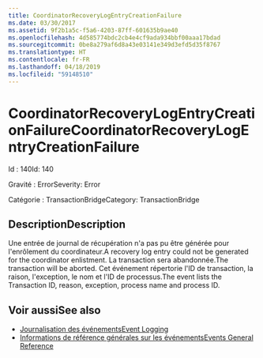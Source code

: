 ```yaml
---
title: CoordinatorRecoveryLogEntryCreationFailure
ms.date: 03/30/2017
ms.assetid: 9f2b1a5c-f5a6-4203-87ff-601635b9ae40
ms.openlocfilehash: 4d585774bdc2cb4e4cf9ada934bbf00aaa17bdad
ms.sourcegitcommit: 0be8a279af6d8a43e03141e349d3efd5d35f8767
ms.translationtype: HT
ms.contentlocale: fr-FR
ms.lasthandoff: 04/18/2019
ms.locfileid: "59148510"
---
```

# <a name="coordinatorrecoverylogentrycreationfailure"></a><span data-ttu-id="2efdf-102">CoordinatorRecoveryLogEntryCreationFailure</span><span class="sxs-lookup"><span data-stu-id="2efdf-102">CoordinatorRecoveryLogEntryCreationFailure</span></span>
<span data-ttu-id="2efdf-103">Id : 140</span><span class="sxs-lookup"><span data-stu-id="2efdf-103">Id: 140</span></span>  
  
 <span data-ttu-id="2efdf-104">Gravité : Error</span><span class="sxs-lookup"><span data-stu-id="2efdf-104">Severity: Error</span></span>  
  
 <span data-ttu-id="2efdf-105">Catégorie : TransactionBridge</span><span class="sxs-lookup"><span data-stu-id="2efdf-105">Category: TransactionBridge</span></span>  
  
## <a name="description"></a><span data-ttu-id="2efdf-106">Description</span><span class="sxs-lookup"><span data-stu-id="2efdf-106">Description</span></span>  
 <span data-ttu-id="2efdf-107">Une entrée de journal de récupération n'a pas pu être générée pour l'enrôlement du coordinateur.</span><span class="sxs-lookup"><span data-stu-id="2efdf-107">A recovery log entry could not be generated for the coordinator enlistment.</span></span> <span data-ttu-id="2efdf-108">La transaction sera abandonnée.</span><span class="sxs-lookup"><span data-stu-id="2efdf-108">The transaction will be aborted.</span></span> <span data-ttu-id="2efdf-109">Cet événement répertorie l'ID de transaction, la raison, l'exception, le nom et l'ID de processus.</span><span class="sxs-lookup"><span data-stu-id="2efdf-109">The event lists the Transaction ID, reason, exception, process name and process ID.</span></span>  
  
## <a name="see-also"></a><span data-ttu-id="2efdf-110">Voir aussi</span><span class="sxs-lookup"><span data-stu-id="2efdf-110">See also</span></span>

- [<span data-ttu-id="2efdf-111">Journalisation des événements</span><span class="sxs-lookup"><span data-stu-id="2efdf-111">Event Logging</span></span>](../../../../../docs/framework/wcf/diagnostics/event-logging/index.md)
- [<span data-ttu-id="2efdf-112">Informations de référence générales sur les événements</span><span class="sxs-lookup"><span data-stu-id="2efdf-112">Events General Reference</span></span>](../../../../../docs/framework/wcf/diagnostics/event-logging/events-general-reference.md)
